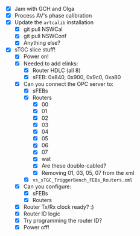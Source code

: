 - [x] Jam with GCH and Olga
- [x] Process AV's phase calibration
- [x] Update the `artcalib` installation
  - [x] git pull NSWCal
  - [x] git pull NSWConf
  - [x] Anything else?
- [x] sTGC slice stuff!
  - [x] Power on!
  - [x] Needed to add elinks:
    - [x] Router HDLC (all 8)
    - [x] sFEB: 0x840, 0x900, 0x9c0, 0xa80
  - [x] Can you connect the OPC server to:
    - [x] sFEBs
    - [x] Routers
      - [x] 00
      - [x] 01
      - [x] 02
      - [x] 03
      - [x] 04
      - [x] 05
      - [x] 06
      - [x] 07
      - [x] wat
      - [x] Are these double-cabled?
      - [x] Removing 01, 03, 05, 07 from the xml
    - [x] `vs_sTGC_TriggerBench_FEBs_Routers.xml`
  - [x] Can you configure:
    - [x] sFEBs
    - [x] Routers
  - [x] Router Tx/Rx clock ready? :)
  - [x] Router ID logic
  - [x] Try programming the router ID?
  - [x] Power off!  
